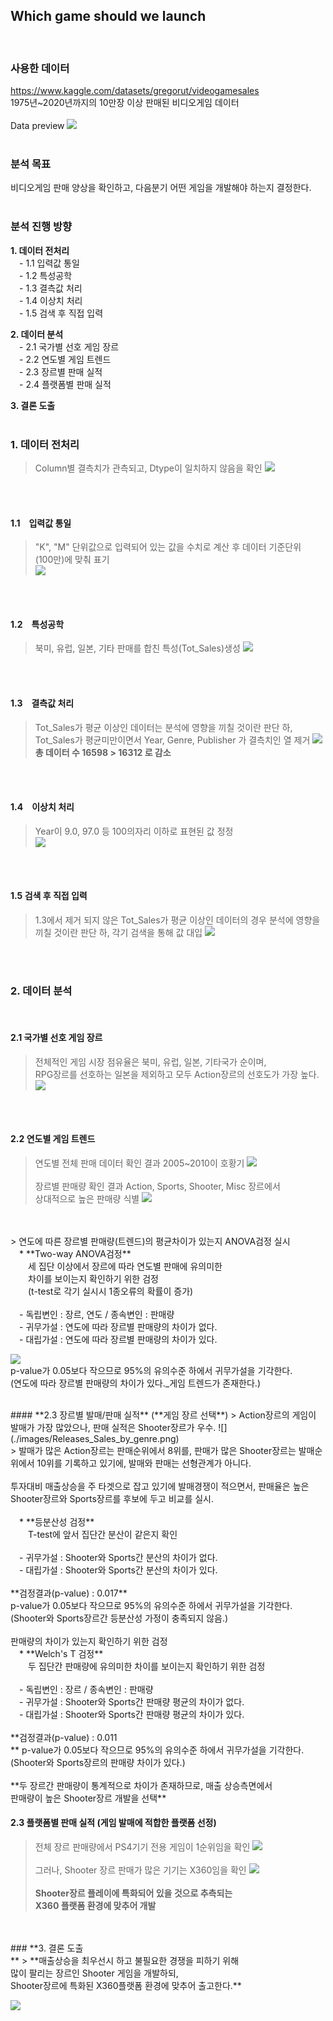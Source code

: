 ## **Which game should we launch**
<br>

### **사용한 데이터**
https://www.kaggle.com/datasets/gregorut/videogamesales<br>
1975년~2020년까지의 10만장 이상 판매된 비디오게임 데이터
<br><br>
Data preview
![](./images/data_preview.jpg)
<br>
<br>

### **분석 목표**
비디오게임 판매 양상을 확인하고, 다음분기 어떤 게임을 개발해야 하는지 결정한다.
<br><br>

### **분석 진행 방향**
**1. 데이터 전처리**<br>
　- 1.1 입력값 통일<br>
　- 1.2 특성공학<br>
　- 1.3 결측값 처리<br>
　- 1.4 이상치 처리<br>
　- 1.5 검색 후 직접 입력<br>



**2. 데이터 분석<br>**
　- 2.1 국가별 선호 게임 장르<br>
　- 2.2 연도별 게임 트렌드<br>
　- 2.3 장르별 판매 실적<br>
　- 2.4 플랫폼별 판매 실적<br>

**3. 결론 도출<br><br>**


### **1. 데이터 전처리<br>**
> Column별 결측치가 관측되고, Dtype이 일치하지 않음을 확인
![](./images/data_info.png)
<br>

<br>

#### **1.1　입력값 통일**
> "K", "M" 단위값으로 입력되어 있는 값을 수치로 계산 후 데이터 기준단위<br>(100만)에 맞춰 표기<br>
![](./images/data_unity.png)
<br>

<br>

#### **1.2　특성공학**
> 북미, 유럽, 일본, 기타 판매를 합친 특성(Tot_Sales)생성
![](./images/make_feature.png)
<br>

<br>

#### **1.3　결측값 처리**
> Tot_Sales가 평균 이상인 데이터는 분석에 영향을 끼칠 것이란 판단 하, Tot_Sales가 평균미만이면서 Year, Genre, Publisher 가 결측치인 열 제거
![](./images/del_null.png)
>**총 데이터 수 16598 > 16312 로 감소**
<br>

<br>

#### **1.4　이상치 처리**
> Year이 9.0, 97.0 등 100의자리 이하로 표현된 값 정정<br>
![](./images/fix_year.png)
<br>

<br>

#### **1.5 검색 후 직접 입력**
> 1.3에서 제거 되지 않은 Tot_Sales가 평균 이상인 데이터의 경우
분석에 영향을 끼칠 것이란 판단 하, 각기 검색을 통해 값 대입
![](./images/clean_null.png)
<br>

<br>

### **2. 데이터 분석<br>**
<br>

#### **2.1 국가별 선호 게임 장르**
> 전체적인 게임 시장 점유율은 북미, 유럽, 일본, 기타국가 순이며,<br> 
RPG장르를 선호하는 일본을 제외하고 모두 Action장르의 선호도가 가장 높다.
![](./images/Genre_sales_by_country.png)
<br>

<br>

#### **2.2 연도별 게임 트렌드**
> 연도별 전체 판매 데이터 확인 결과 2005~2010이 호황기
![](./images/Game_Sales_by_year.png)<br><br>
장르별 판매량 확인 결과 Action, Sports, Shooter, Misc 장르에서<br>
상대적으로 높은 판매량 식별
![](./images/Genre_sale_by_year.png)
<br>
<br>
> 연도에 따른 장르별 판매량(트렌드)의 평균차이가 있는지 ANOVA검정 실시
<br>
　* **Two-way ANOVA검정**<br>
　　세 집단 이상에서 장르에 따라 연도별 판매에 유의미한<br>　　차이를 보이는지 확인하기 위한 검정<br>
　　(t-test로 각기 실시시 1종오류의 확률이 증가)<br><br>
　- 독립변인 : 장르, 연도 / 종속변인 : 판매량<br>
　- 귀무가설 : 연도에 따라 장르별 판매량의 차이가 없다.<br>
　- 대립가설 : 연도에 따라 장르별 판매량의 차이가 있다.<br>

![](./images/Anova.png)<br>
p-value가 0.05보다 작으므로 95%의 유의수준 하에서 귀무가설을 기각한다.<br>
(연도에 따라 장르별 판매량의 차이가 있다._게임 트렌드가 존재한다.)
<br>

<br>
#### **2.3 장르별 발매/판매 실적** (**게임 장르 선택**)
> Action장르의 게임이 발매가 가장 많았으나, 판매 실적은 Shooter장르가 우수.
![](./images/Releases_Sales_by_genre.png)
<br>
> 발매가 많은 Action장르는 판매순위에서 8위를, 판매가 많은 Shooter장르는 발매순위에서 10위를 기록하고 있기에, 발매와 판매는 선형관계가 아니다.<br><br>
투자대비 매출상승을 주 타겟으로 잡고 있기에 발매경쟁이 적으면서, 판매율은 높은 Shooter장르와 Sports장르를 후보에 두고 비교를 실시.<br><br>
　* **등분산성 검정**<br>
　　T-test에 앞서 집단간 분산이 같은지 확인<br><br>
　- 귀무가설 : Shooter와 Sports간 분산의 차이가 없다.<br>
　- 대립가설 : Shooter와 Sports간 분산의 차이가 있다.<br><br>
**검정결과(p-value) : 0.017**<br>
p-value가 0.05보다 작으므로 95%의 유의수준 하에서 귀무가설을 기각한다.<br>
(Shooter와 Sports장르간 등분산성 가정이 충족되지 않음.)<br><br>
판매량의 차이가 있는지 확인하기 위한 검정<br>
　* **Welch's T 검정**<br>
　　두 집단간 판매량에 유의미한 차이를 보이는지 확인하기 위한 검정<br><br>
　- 독립변인 : 장르 / 종속변인 : 판매량<br>
　- 귀무가설 : Shooter와 Sports간 판매량 평균의 차이가 없다.<br>
　- 대립가설 : Shooter와 Sports간 판매량 평균의 차이가 있다.<br><br>
**검정결과(p-value) : 0.011<br>**
p-value가 0.05보다 작으므로 95%의 유의수준 하에서 귀무가설을 기각한다.<br>
(Shooter와 Sports장르의 판매량 차이가 있다.)<br><br>
**두 장르간 판매량이 통계적으로 차이가 존재하므로, 매출 상승측면에서<br> 판매량이 높은 Shooter장르 개발을 선택**

#### **2.3 플랫폼별 판매 실적** (**게임 발매에 적합한 플랫폼 선정**)
> 전체 장르 판매량에서 PS4기기 전용 게임이 1순위임을 확인
![](./images/Tot_sale_by_platform.png)<br><br>
그러나, Shooter 장르 판매가 많은 기기는 X360임을 확인
![](./images/shooter_platform.png)<br><br>
**Shooter장르 플레이에 특화되어 있을 것으로 추측되는 <br> X360 플랫폼 환경에 맞추어 개발**
<br>

<br>
### **3. 결론 도출<br>**
> **매출상승을 최우선시 하고 불필요한 경쟁을 피하기 위해<br>
많이 팔리는 장르인 Shooter 게임을 개발하되,<br>
Shooter장르에 특화된 X360플랫폼 환경에 맞추어 출고한다.**

![](./images/result.png)
